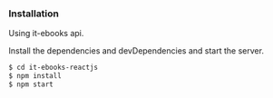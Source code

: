 ### Installation
Using it-ebooks api.

Install the dependencies and devDependencies and start the server.

```sh
$ cd it-ebooks-reactjs
$ npm install
$ npm start
```
